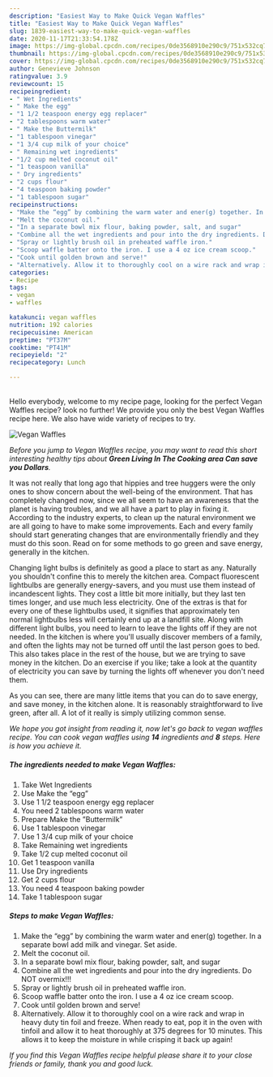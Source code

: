 ```yaml
---
description: "Easiest Way to Make Quick Vegan Waffles"
title: "Easiest Way to Make Quick Vegan Waffles"
slug: 1839-easiest-way-to-make-quick-vegan-waffles
date: 2020-11-17T21:33:54.178Z
image: https://img-global.cpcdn.com/recipes/0de3568910e290c9/751x532cq70/vegan-waffles-recipe-main-photo.jpg
thumbnail: https://img-global.cpcdn.com/recipes/0de3568910e290c9/751x532cq70/vegan-waffles-recipe-main-photo.jpg
cover: https://img-global.cpcdn.com/recipes/0de3568910e290c9/751x532cq70/vegan-waffles-recipe-main-photo.jpg
author: Genevieve Johnson
ratingvalue: 3.9
reviewcount: 15
recipeingredient:
- " Wet Ingredients"
- " Make the egg"
- "1 1/2 teaspoon energy egg replacer"
- "2 tablespoons warm water"
- " Make the Buttermilk"
- "1 tablespoon vinegar"
- "1 3/4 cup milk of your choice"
- " Remaining wet ingredients"
- "1/2 cup melted coconut oil"
- "1 teaspoon vanilla"
- " Dry ingredients"
- "2 cups flour"
- "4 teaspoon baking powder"
- "1 tablespoon sugar"
recipeinstructions:
- "Make the “egg” by combining the warm water and ener(g) together. In a separate bowl add milk and vinegar. Set aside."
- "Melt the coconut oil."
- "In a separate bowl mix flour, baking powder, salt, and sugar"
- "Combine all the wet ingredients and pour into the dry ingredients. Do NOT overmix!!!"
- "Spray or lightly brush oil in preheated waffle iron."
- "Scoop waffle batter onto the iron. I use a 4 oz ice cream scoop."
- "Cook until golden brown and serve!"
- "Alternatively. Allow it to thoroughly cool on a wire rack and wrap in heavy duty tin foil and freeze. When ready to eat, pop it in the oven with tinfoil and allow it to heat thoroughly at 375 degrees for 10 minutes. This allows it to keep the moisture in while crisping it back up again!"
categories:
- Recipe
tags:
- vegan
- waffles

katakunci: vegan waffles 
nutrition: 192 calories
recipecuisine: American
preptime: "PT37M"
cooktime: "PT41M"
recipeyield: "2"
recipecategory: Lunch

---
```

<br>
Hello everybody, welcome to my recipe page, looking for the perfect Vegan Waffles recipe? look no further! We provide you only the best Vegan Waffles recipe here. We also have wide variety of recipes to try.
<br>


![Vegan Waffles](https://img-global.cpcdn.com/recipes/0de3568910e290c9/751x532cq70/vegan-waffles-recipe-main-photo.jpg)

<i>Before you jump to Vegan Waffles recipe, you may want to read this short interesting healthy tips about 
<strong>Green Living In The Cooking area Can save you Dollars</strong>.</i>
</br>

It was not really that long ago that hippies and tree huggers were the only ones to show concern about the well-being of the environment. That has completely changed now, since we all seem to have an awareness that the planet is having troubles, and we all have a part to play in fixing it. According to the industry experts, to clean up the natural environment we are all going to have to make some improvements. Each and every family should start generating changes that are environmentally friendly and they must do this soon. Read on for some methods to go green and save energy, generally in the kitchen.

Changing light bulbs is definitely as good a place to start as any. Naturally you shouldn't confine this to merely the kitchen area. Compact fluorescent lightbulbs are generally energy-savers, and you must use them instead of incandescent lights. They cost a little bit more initially, but they last ten times longer, and use much less electricity. One of the extras is that for every one of these lightbulbs used, it signifies that approximately ten normal lightbulbs less will certainly end up at a landfill site. Along with different light bulbs, you need to learn to leave the lights off if they are not needed. In the kitchen is where you'll usually discover members of a family, and often the lights may not be turned off until the last person goes to bed. This also takes place in the rest of the house, but we are trying to save money in the kitchen. Do an exercise if you like; take a look at the quantity of electricity you can save by turning the lights off whenever you don't need them.

As you can see, there are many little items that you can do to save energy, and save money, in the kitchen alone. It is reasonably straightforward to live green, after all. A lot of it really is simply utilizing common sense.


<i>We hope you got insight from reading it, now let's go back to vegan waffles recipe. You can cook vegan waffles using <strong>14</strong> ingredients and <strong>8</strong> steps. Here is how you achieve it.
</i>

##### The ingredients needed to make Vegan Waffles:

1. Take  Wet Ingredients
1. Use  Make the “egg”
1. Use 1 1/2 teaspoon energy egg replacer
1. You need 2 tablespoons warm water
1. Prepare  Make the ”Buttermilk”
1. Use 1 tablespoon vinegar
1. Use 1 3/4 cup milk of your choice
1. Take  Remaining wet ingredients
1. Take 1/2 cup melted coconut oil
1. Get 1 teaspoon vanilla
1. Use  Dry ingredients
1. Get 2 cups flour
1. You need 4 teaspoon baking powder
1. Take 1 tablespoon sugar


##### Steps to make Vegan Waffles:

1. Make the “egg” by combining the warm water and ener(g) together. In a separate bowl add milk and vinegar. Set aside.
1. Melt the coconut oil.
1. In a separate bowl mix flour, baking powder, salt, and sugar
1. Combine all the wet ingredients and pour into the dry ingredients. Do NOT overmix!!!
1. Spray or lightly brush oil in preheated waffle iron.
1. Scoop waffle batter onto the iron. I use a 4 oz ice cream scoop.
1. Cook until golden brown and serve!
1. Alternatively. Allow it to thoroughly cool on a wire rack and wrap in heavy duty tin foil and freeze. When ready to eat, pop it in the oven with tinfoil and allow it to heat thoroughly at 375 degrees for 10 minutes. This allows it to keep the moisture in while crisping it back up again!


<i>If you find this Vegan Waffles recipe helpful please share it to your close friends or family, thank you and good luck.</i>
